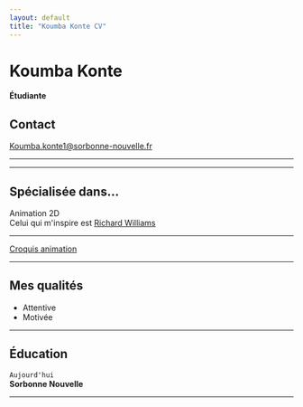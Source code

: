 ```yaml
---
layout: default
title: "Koumba Konte CV"
---
```

<link rel="stylesheet" href="/assets/css/style.css">

# Koumba Konte
**Étudiante**

## Contact

[Koumba.konte1@sorbonne-nouvelle.fr](Koumba.konte1@sorbonne-nouvelle.fr)

---

<div class="main-container">



---

## Spécialisée dans...


Animation 2D  
Celui qui m'inspire est [Richard Williams](https://fr.wikipedia.org/wiki/Richard_Williams_animateur)


---

[Croquis animation](assets/css/img/animation.jpg)

---

## Mes qualités


- Attentive
- Motivée

---


## Éducation

`Aujourd'hui`  
**Sorbonne Nouvelle**

</div>

---

